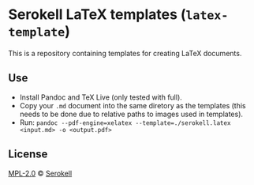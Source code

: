 # Serokell LaTeX templates (`latex-template`)

This is a repository containing templates for creating LaTeX documents.

## Use

* Install Pandoc and TeX Live (only tested with full).
* Copy your `.md` document into the same diretory as the templates
  (this needs to be done due to relative paths to images used in templates).
* Run: `pandoc --pdf-engine=xelatex --template=./serokell.latex <input.md> -o <output.pdf>`


## License

[MPL-2.0] © [Serokell]

[MPL-2.0]: https://spdx.org/licenses/MPL-2.0.html
[Serokell]: https://serokell.io/
